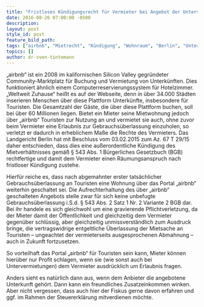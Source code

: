 ```yaml
---
title: "Fristloses Kündigungsrecht für Vermieter bei Angebot der Untervermietung über „airbnb“"
date: 2016-08-26 07:00:00 -0500
description:
layout: post
style_id: post
feature_bild_path:
tags: ["airbnb", "Mietrecht", "Kündigung", "Wohnraum", "Berlin", "Untervermietung", "AdvoAdvice"]
topics: []
author: dr-sven-tintemann
---
```


„airbnb“ ist ein 2008 im kalifornischen Silicon Valley gegründeter Community-Marktplatz für Buchung und Vermietung von Unterkünften. Dies funktioniert ähnlich einem Computerreservierungssystem für Hotelzimmer. „Weltweit Zuhause“ heißt es auf der Webseite, denn in über 34.000 Städten inserieren Menschen über diese Plattform Unterkünfte, insbesondere für Touristen. Die Gesamtzahl der Gäste, die über diese Plattform buchen, soll bei über 60 Millionen liegen. Bietet ein Mieter seine Mietwohnung jedoch über „airbnb“ Touristen zur Nutzung an und vermietet sie auch, ohne zuvor beim Vermieter eine Erlaubnis zur Gebrauchsüberlassung einzuholen, so verletzt er dadurch in erheblichem Maße die Rechte des Vermieters. Das Landgericht Berlin hat mit Beschluss vom 03.02.2015 zum Az. 67 T 29/15 daher entschieden, dass dies eine außerordentliche Kündigung des Mietverhältnisses gemäß § 543 Abs. 1 Bürgerliches Gesetzbuch (BGB) rechtfertige und damit dem Vermieter einen Räumungsanspruch nach fristloser Kündigung zustehe.

Hierfür reiche es, dass nach abgemahnter erster tatsächlicher Gebrauchsüberlassung an Touristen eine Wohnung über das Portal „airbnb“ weiterhin geschaltet sei. Die Aufrechterhaltung des über „airbnb“ geschalteten Angebots stelle zwar für sich keine unbefugte Gebrauchsüberlassung i.S.d. § 543 Abs. 2 Satz 1 Nr. 2 Variante 2 BGB dar. Bei ihr handele es sich gleichwohl um eine gravierende Pflichtverletzung, da der Mieter damit der Öffentlichkeit und gleichzeitig dem Vermieter gegenüber schlüssig, aber gleichzeitig unmissverständlich zum Ausdruck bringe, die vertragswidrige entgeltliche Überlassung der Mietsache an Touristen – ungeachtet der vermieterseits ausgesprochenen Abmahnung – auch in Zukunft fortzusetzen.

So vorteilhaft das Portal „airbnb“ für Touristen sein kann, Mieter können hierüber nur Profit schlagen, wenn sie (wie sonst auch bei Untervermietungen) dem Vermieter ausdrücklich um Erlaubnis fragen.

Anders sieht es natürlich dann aus, wenn dem Anbieter die angebotene Unterkunft gehört. Dann kann ein freundliches Zusatzeinkommen winken. Aber nicht vergessen, dass auch hier der Fiskus gerne davon erfahren und ggf. im Rahmen der Steuererklärung mitverdienen möchte. &nbsp;

